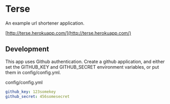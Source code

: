 # Terse

An example url shortener application.

[http://terse.herokuapp.com/](http://terse.herokuapp.com/)

## Development ##

This app uses Github authentication. Create a github application, and either set the GITHUB_KEY and GITHUB_SECRET
environment variables, or put them in config/config.yml.

config/config.yml

```yaml
github_key: 123somekey
github_secret: 456somesecret
```
